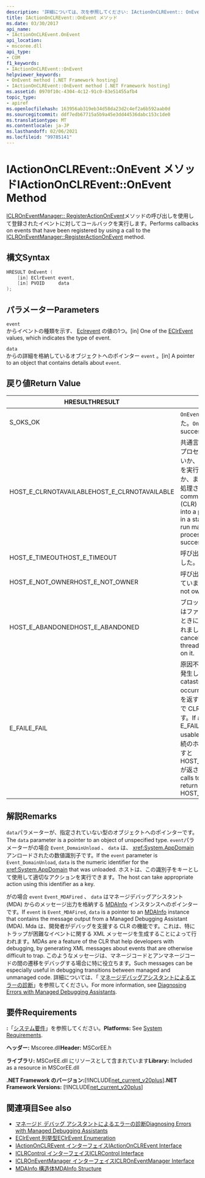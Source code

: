 ```yaml
---
description: '詳細については、次を参照してください: IActionOnCLREvent:: OnEvent メソッド'
title: IActionOnCLREvent::OnEvent メソッド
ms.date: 03/30/2017
api_name:
- IActionOnCLREvent.OnEvent
api_location:
- mscoree.dll
api_type:
- COM
f1_keywords:
- IActionOnCLREvent::OnEvent
helpviewer_keywords:
- OnEvent method [.NET Framework hosting]
- IActionOnCLREvent::OnEvent method [.NET Framework hosting]
ms.assetid: 0970f10c-4304-4c12-91c0-83e51455afb4
topic_type:
- apiref
ms.openlocfilehash: 163956ab319eb34d58da23d2c4ef2a6b592aab0d
ms.sourcegitcommit: ddf7edb67715a5b9a45e3dd44536dabc153c1de0
ms.translationtype: MT
ms.contentlocale: ja-JP
ms.lasthandoff: 02/06/2021
ms.locfileid: "99785141"
---
```

# <a name="iactiononclreventonevent-method"></a><span data-ttu-id="a622e-103">IActionOnCLREvent::OnEvent メソッド</span><span class="sxs-lookup"><span data-stu-id="a622e-103">IActionOnCLREvent::OnEvent Method</span></span>

<span data-ttu-id="a622e-104">[ICLROnEventManager:: RegisterActionOnEvent](iclroneventmanager-registeractiononevent-method.md)メソッドの呼び出しを使用して登録されたイベントに対してコールバックを実行します。</span><span class="sxs-lookup"><span data-stu-id="a622e-104">Performs callbacks on events that have been registered by using a call to the [ICLROnEventManager::RegisterActionOnEvent](iclroneventmanager-registeractiononevent-method.md) method.</span></span>  
  
## <a name="syntax"></a><span data-ttu-id="a622e-105">構文</span><span class="sxs-lookup"><span data-stu-id="a622e-105">Syntax</span></span>  
  
```cpp  
HRESULT OnEvent (  
    [in] EClrEvent event,  
    [in] PVOID     data  
);  
```  
  
## <a name="parameters"></a><span data-ttu-id="a622e-106">パラメーター</span><span class="sxs-lookup"><span data-stu-id="a622e-106">Parameters</span></span>  

 `event`  
 <span data-ttu-id="a622e-107">からイベントの種類を示す、 [Eclrevent](eclrevent-enumeration.md) の値の1つ。</span><span class="sxs-lookup"><span data-stu-id="a622e-107">[in] One of the [EClrEvent](eclrevent-enumeration.md) values, which indicates the type of event.</span></span>  
  
 `data`  
 <span data-ttu-id="a622e-108">からの詳細を格納しているオブジェクトへのポインター `event` 。</span><span class="sxs-lookup"><span data-stu-id="a622e-108">[in] A pointer to an object that contains details about `event`.</span></span>  
  
## <a name="return-value"></a><span data-ttu-id="a622e-109">戻り値</span><span class="sxs-lookup"><span data-stu-id="a622e-109">Return Value</span></span>  
  
|<span data-ttu-id="a622e-110">HRESULT</span><span class="sxs-lookup"><span data-stu-id="a622e-110">HRESULT</span></span>|<span data-ttu-id="a622e-111">説明</span><span class="sxs-lookup"><span data-stu-id="a622e-111">Description</span></span>|  
|-------------|-----------------|  
|<span data-ttu-id="a622e-112">S_OK</span><span class="sxs-lookup"><span data-stu-id="a622e-112">S_OK</span></span>|<span data-ttu-id="a622e-113">`OnEvent` 正常に返されました。</span><span class="sxs-lookup"><span data-stu-id="a622e-113">`OnEvent` returned successfully.</span></span>|  
|<span data-ttu-id="a622e-114">HOST_E_CLRNOTAVAILABLE</span><span class="sxs-lookup"><span data-stu-id="a622e-114">HOST_E_CLRNOTAVAILABLE</span></span>|<span data-ttu-id="a622e-115">共通言語ランタイム (CLR) がプロセスに読み込まれていないか、CLR がマネージコードを実行できない状態であるか、または呼び出しが正常に処理されていません。</span><span class="sxs-lookup"><span data-stu-id="a622e-115">The common language runtime (CLR) has not been loaded into a process, or the CLR is in a state in which it cannot run managed code or process the call successfully.</span></span>|  
|<span data-ttu-id="a622e-116">HOST_E_TIMEOUT</span><span class="sxs-lookup"><span data-stu-id="a622e-116">HOST_E_TIMEOUT</span></span>|<span data-ttu-id="a622e-117">呼び出しがタイムアウトしました。</span><span class="sxs-lookup"><span data-stu-id="a622e-117">The call timed out.</span></span>|  
|<span data-ttu-id="a622e-118">HOST_E_NOT_OWNER</span><span class="sxs-lookup"><span data-stu-id="a622e-118">HOST_E_NOT_OWNER</span></span>|<span data-ttu-id="a622e-119">呼び出し元がロックを所有していません。</span><span class="sxs-lookup"><span data-stu-id="a622e-119">The caller does not own the lock.</span></span>|  
|<span data-ttu-id="a622e-120">HOST_E_ABANDONED</span><span class="sxs-lookup"><span data-stu-id="a622e-120">HOST_E_ABANDONED</span></span>|<span data-ttu-id="a622e-121">ブロックされたスレッドまたはファイバーが待機しているときに、イベントが取り消されました。</span><span class="sxs-lookup"><span data-stu-id="a622e-121">An event was cancelled while a blocked thread or fiber was waiting on it.</span></span>|  
|<span data-ttu-id="a622e-122">E_FAIL</span><span class="sxs-lookup"><span data-stu-id="a622e-122">E_FAIL</span></span>|<span data-ttu-id="a622e-123">原因不明の致命的なエラーが発生しました。</span><span class="sxs-lookup"><span data-stu-id="a622e-123">An unknown catastrophic failure occurred.</span></span> <span data-ttu-id="a622e-124">メソッドが E_FAIL を返す場合、そのプロセス内で CLR は使用できなくなります。</span><span class="sxs-lookup"><span data-stu-id="a622e-124">If a method returns E_FAIL, the CLR is no longer usable within the process.</span></span> <span data-ttu-id="a622e-125">後続のホストメソッドを呼び出すと HOST_E_CLRNOTAVAILABLE が返されます。</span><span class="sxs-lookup"><span data-stu-id="a622e-125">Subsequent calls to any hosting method return HOST_E_CLRNOTAVAILABLE.</span></span>|  
  
## <a name="remarks"></a><span data-ttu-id="a622e-126">解説</span><span class="sxs-lookup"><span data-stu-id="a622e-126">Remarks</span></span>  

 <span data-ttu-id="a622e-127">`data`パラメーターが、指定されていない型のオブジェクトへのポインターです。</span><span class="sxs-lookup"><span data-stu-id="a622e-127">The `data` parameter is a pointer to an object of unspecified type.</span></span> <span data-ttu-id="a622e-128">`event`パラメーターがの場合 `Event_DomainUnload` 、 `data` は、 <xref:System.AppDomain> アンロードされたの数値識別子です。</span><span class="sxs-lookup"><span data-stu-id="a622e-128">If the `event` parameter is `Event_DomainUnload`, `data` is the numeric identifier for the <xref:System.AppDomain> that was unloaded.</span></span> <span data-ttu-id="a622e-129">ホストは、この識別子をキーとして使用して適切なアクションを実行できます。</span><span class="sxs-lookup"><span data-stu-id="a622e-129">The host can take appropriate action using this identifier as a key.</span></span>  
  
 <span data-ttu-id="a622e-130">がの場合 `event` `Event_MDAFired` 、 `data` はマネージデバッグアシスタント (MDA) からのメッセージ出力を格納する [MDAInfo](mdainfo-structure.md) インスタンスへのポインターです。</span><span class="sxs-lookup"><span data-stu-id="a622e-130">If `event` is `Event_MDAFired`, `data` is a pointer to an [MDAInfo](mdainfo-structure.md) instance that contains the message output from a Managed Debugging Assistant (MDA).</span></span> <span data-ttu-id="a622e-131">Mda は、開発者がデバッグを支援する CLR の機能です。これは、特にトラップが困難なイベントに関する XML メッセージを生成することによって行われます。</span><span class="sxs-lookup"><span data-stu-id="a622e-131">MDAs are a feature of the CLR that help developers with debugging, by generating XML messages about events that are otherwise difficult to trap.</span></span> <span data-ttu-id="a622e-132">このようなメッセージは、マネージコードとアンマネージコードの間の遷移をデバッグする場合に特に役立ちます。</span><span class="sxs-lookup"><span data-stu-id="a622e-132">Such messages can be especially useful in debugging transitions between managed and unmanaged code.</span></span> <span data-ttu-id="a622e-133">詳細については、「 [マネージデバッグアシスタントによるエラーの診断](../../debug-trace-profile/diagnosing-errors-with-managed-debugging-assistants.md)」を参照してください。</span><span class="sxs-lookup"><span data-stu-id="a622e-133">For more information, see [Diagnosing Errors with Managed Debugging Assistants](../../debug-trace-profile/diagnosing-errors-with-managed-debugging-assistants.md).</span></span>  
  
## <a name="requirements"></a><span data-ttu-id="a622e-134">要件</span><span class="sxs-lookup"><span data-stu-id="a622e-134">Requirements</span></span>  

 <span data-ttu-id="a622e-135">**:**「[システム要件](../../get-started/system-requirements.md)」を参照してください。</span><span class="sxs-lookup"><span data-stu-id="a622e-135">**Platforms:** See [System Requirements](../../get-started/system-requirements.md).</span></span>  
  
 <span data-ttu-id="a622e-136">**ヘッダー:** Mscoree.dll</span><span class="sxs-lookup"><span data-stu-id="a622e-136">**Header:** MSCorEE.h</span></span>  
  
 <span data-ttu-id="a622e-137">**ライブラリ:** MSCorEE.dll にリソースとして含まれています</span><span class="sxs-lookup"><span data-stu-id="a622e-137">**Library:** Included as a resource in MSCorEE.dll</span></span>  
  
 <span data-ttu-id="a622e-138">**.NET Framework のバージョン:**[!INCLUDE[net_current_v20plus](../../../../includes/net-current-v20plus-md.md)]</span><span class="sxs-lookup"><span data-stu-id="a622e-138">**.NET Framework Versions:** [!INCLUDE[net_current_v20plus](../../../../includes/net-current-v20plus-md.md)]</span></span>  
  
## <a name="see-also"></a><span data-ttu-id="a622e-139">関連項目</span><span class="sxs-lookup"><span data-stu-id="a622e-139">See also</span></span>

- [<span data-ttu-id="a622e-140">マネージド デバッグ アシスタントによるエラーの診断</span><span class="sxs-lookup"><span data-stu-id="a622e-140">Diagnosing Errors with Managed Debugging Assistants</span></span>](../../debug-trace-profile/diagnosing-errors-with-managed-debugging-assistants.md)
- [<span data-ttu-id="a622e-141">EClrEvent 列挙型</span><span class="sxs-lookup"><span data-stu-id="a622e-141">EClrEvent Enumeration</span></span>](eclrevent-enumeration.md)
- [<span data-ttu-id="a622e-142">IActionOnCLREvent インターフェイス</span><span class="sxs-lookup"><span data-stu-id="a622e-142">IActionOnCLREvent Interface</span></span>](iactiononclrevent-interface.md)
- [<span data-ttu-id="a622e-143">ICLRControl インターフェイス</span><span class="sxs-lookup"><span data-stu-id="a622e-143">ICLRControl Interface</span></span>](iclrcontrol-interface.md)
- [<span data-ttu-id="a622e-144">ICLROnEventManager インターフェイス</span><span class="sxs-lookup"><span data-stu-id="a622e-144">ICLROnEventManager Interface</span></span>](iclroneventmanager-interface.md)
- [<span data-ttu-id="a622e-145">MDAInfo 構造体</span><span class="sxs-lookup"><span data-stu-id="a622e-145">MDAInfo Structure</span></span>](mdainfo-structure.md)
